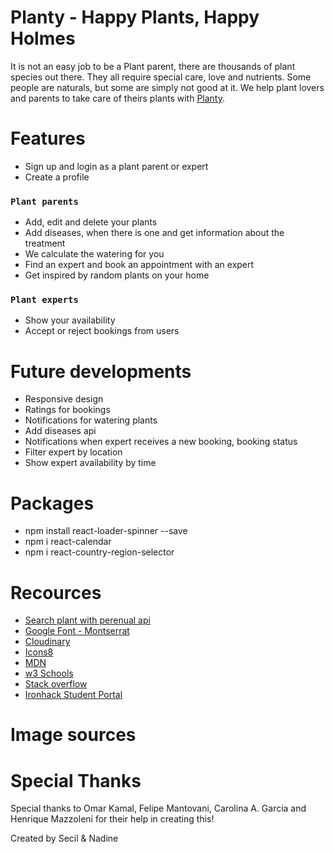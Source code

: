 # Planty - Happy Plants, Happy Holmes

It is not an easy job to be a Plant parent, there are thousands of plant species out there. They all require special care, love and nutrients. Some people are naturals, but some are simply not good at it. We help plant lovers and parents to take care of theirs plants with [Planty](https://planty-by-ns.netlify.app/).

# Features 

- Sign up and login as a plant parent or expert
- Create a profile

### `Plant parents` 
- Add, edit and delete your plants
- Add diseases, when there is one and get information about the treatment
- We calculate the watering for you
- Find an expert and book an appointment with an expert
- Get inspired by random plants on your home

### `Plant experts`
- Show your availability
- Accept or reject bookings from users

# Future developments

- Responsive design
- Ratings for bookings
- Notifications for watering plants
- Add diseases api
- Notifications when expert receives a new booking, booking status
- Filter expert by location
- Show expert availability by time

# Packages

- npm install react-loader-spinner --save
- npm i react-calendar
- npm i react-country-region-selector

# Recources

- [Search plant with perenual api](https://perenual.com/docs/api)
- [Google Font - Montserrat](https://fonts.googleapis.com/css2?family=Montserrat+Alternates:ital,wght@0,100;0,200;0,300;0,400;0,500;0,600;0,700;0,800;0,900;1,100;1,200;1,300;1,400;1,500;1,600;1,700;1,800;1,900&display=swap)
- [Cloudinary](https://cloudinary.com/)
- [Icons8](https://icons8.com/)
- [MDN](https://developer.mozilla.org/en-US/)
- [w3 Schools](https://www.w3schools.com/graphics/game_components.asp)
- [Stack overflow](https://stackoverflow.com/)
- [Ironhack Student Portal](https://next.ironhack.com/us/en/web-development)

# Image sources


# Special Thanks

Special thanks to Omar Kamal, Felipe Mantovani, Carolina A. Garcia and Henrique Mazzoleni for their help in creating this!

Created by Secil & Nadine


